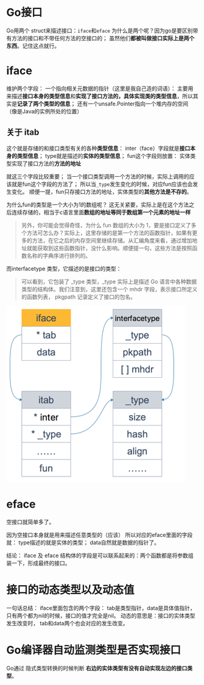 # Go接口
Go用两个 struct来描述接口：`iface`和`eface`
为什么是两个呢？因为go是要区别带有方法的接口和不带任何方法的空接口的；
虽然他们**都被叫做接口实际上是两个东西**。记住这点就行。

# iface
维护两个字段：
一个指向相关元数据的指针（这里是我自己造的词语）：
主要用来描述**接口本身的类型信息**和**实现了接口方法的，具体实现类的类型信息**，所以其实是**记录了两个类型的信息**；
还有一个unsafe.Pointer指向一个堆内存的空间（像是Java的实例所处的位置）

## 关于 itab
这个就是存储的和接口类型有关的各种**类型信息**：
inter（face）字段就是**接口本身的类型信息**；
type就是描述的**实体的类型信息**；
fun这个字段则放置： 实体类型实现了接口方法的**方法的地址**

就这三个字段比较重要；
当一个接口类型调用一个方法的时候，实际上调用的应该就是fun这个字段的方法了；
所以当`_type`发生变化的时候，对应fun应该也会发生变化。
顺便一提，fun只存接口方法的地址，实体类型的**其他方法是不存的**。

为什么fun的类型是一个大小为1的数组呢？
这无关紧要，实际上是在这个方法之后连续存储的，相当于c语言里面**数组的地址等同于数组第一个元素的地址一样**

> 另外，你可能会觉得奇怪，为什么 fun 数组的大小为 1，要是接口定义了多个方法可怎么办？实际上，这里存储的是第一个方法的函数指针，如果有更多的方法，在它之后的内存空间里继续存储。从汇编角度来看，通过增加地址就能获取到这些函数指针，没什么影响。顺便提一句，这些方法是按照函数名称的字典序进行排列的。

而interfacetype 类型，它描述的是接口的类型：
> 可以看到，它包装了 _type 类型，_type 实际上是描述 Go 语言中各种数据类型的结构体。我们注意到，这里还包含一个 mhdr 字段，表示接口所定义的函数列表， pkgpath 记录定义了接口的包名。

![Img](./res/drawable/iface的指针全貌.png)

# eface
空接口就简单多了。

因为空接口本身就是用来描述任意类型的（应该）
所以对应的eface里面的字段就：
type描述的就是实体的类型；
data自然就是数据的指针了。


结论：
iface 及 eface 结构体的字段是可以联系起来的：两个函数都是将参数组装一下，形成最终的接口。

# 接口的动态类型以及动态值
一句话总结：
iface里面包含的两个字段： tab是类型指针，data是具体值指针，只有两个都为nil的时候，接口的值才完全是nil。
动态的意思是：接口的实体类型发生改变时， tab和data两个也会对应的发生改变。

# Go编译器自动监测类型是否实现接口
Go通过 隐式类型转换的时候判断 **右边的实体类型有没有自动实现左边的接口类型**。
